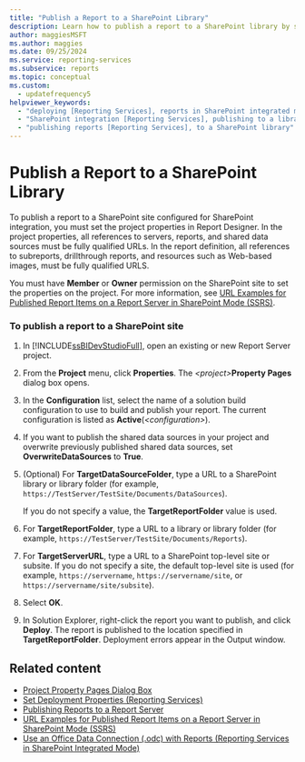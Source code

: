 ```yaml
---
title: "Publish a Report to a SharePoint Library"
description: Learn how to publish a report to a SharePoint library by setting the project properties in Report Designer.
author: maggiesMSFT
ms.author: maggies
ms.date: 09/25/2024
ms.service: reporting-services
ms.subservice: reports
ms.topic: conceptual
ms.custom:
  - updatefrequency5
helpviewer_keywords:
  - "deploying [Reporting Services], reports in SharePoint integrated mode"
  - "SharePoint integration [Reporting Services], publishing to a library"
  - "publishing reports [Reporting Services], to a SharePoint library"
---
```

# Publish a Report to a SharePoint Library
  To publish a report to a SharePoint site configured for SharePoint integration, you must set the project properties in Report Designer. In the project properties, all references to servers, reports, and shared data sources must be fully qualified URLs. In the report definition, all references to subreports, drillthrough reports, and resources such as Web-based images, must be fully qualified URLS.  
  
 You must have **Member** or **Owner** permission on the SharePoint site to set the properties on the project. For more information, see [URL Examples for Published Report Items on a Report Server in SharePoint Mode &#40;SSRS&#41;](../../reporting-services/tools/url-examples-for-items-on-a-report-server-sharepoint-mode.md).  
  
### To publish a report to a SharePoint site  
  
1.  In [!INCLUDE[ssBIDevStudioFull](../../includes/ssbidevstudiofull-md.md)], open an existing or new Report Server project.  
  
2.  From the **Project** menu, click **Properties**. The _\<project>_**Property Pages** dialog box opens.  
  
3.  In the **Configuration** list, select the name of a solution build configuration to use to build and publish your report. The current configuration is listed as **Active**(*\<configuration>*).  
  
4.  If you want to publish the shared data sources in your project and overwrite previously published shared data sources, set **OverwriteDataSources** to **True**.  
  
5.  (Optional) For **TargetDataSourceFolder**, type a URL to a SharePoint library or library folder (for example, `https://TestServer/TestSite/Documents/DataSources`).  
  
     If you do not specify a value, the **TargetReportFolder** value is used.  
  
6.  For **TargetReportFolder**, type a URL to a library or library folder (for example, `https://TestServer/TestSite/Documents/Reports`).  
  
7.  For **TargetServerURL**, type a URL to a SharePoint top-level site or subsite. If you do not specify a site, the default top-level site is used (for example, `https://servername`, `https://servername/site`, or `https://servername/site/subsite`).  
  
8.  Select **OK**.
  
9. In Solution Explorer, right-click the report you want to publish, and click **Deploy**. The report is published to the location specified in **TargetReportFolder**. Deployment errors appear in the Output window.  
  
## Related content

- [Project Property Pages Dialog Box](../../reporting-services/tools/project-property-pages-dialog-box.md)
- [Set Deployment Properties &#40;Reporting Services&#41;](../../reporting-services/tools/set-deployment-properties-reporting-services.md)
- [Publishing Reports to a Report Server](../../reporting-services/reports/publishing-reports-to-a-report-server.md)
- [URL Examples for Published Report Items on a Report Server in SharePoint Mode &#40;SSRS&#41;](../../reporting-services/tools/url-examples-for-items-on-a-report-server-sharepoint-mode.md)
- [Use an Office Data Connection &#40;.odc&#41; with Reports &#40;Reporting Services in SharePoint Integrated Mode&#41;](../../reporting-services/report-data/use-an-office-data-connection-odc-with-reports.md)

